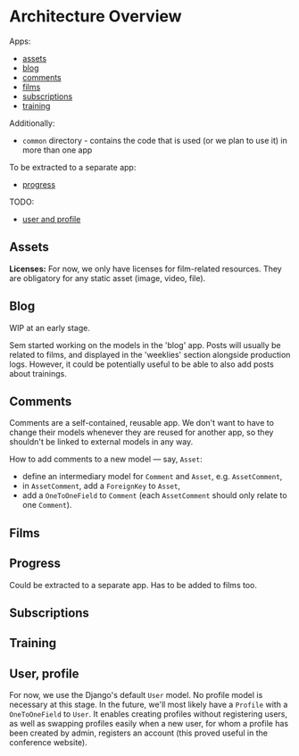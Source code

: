 # Architecture Overview

Apps:
 - [assets](#assets)
 - [blog](#blog)
 - [comments](#comments)
 - [films](#films)
 - [subscriptions](#subscriptions)
 - [training](#training)

Additionally:
 - `common` directory - contains the code that is used (or we plan to use it) in more than one app
 
To be extracted to a separate app:
 - [progress](#progress)
 
TODO:
 - [user and profile](#user-profile)
 
## Assets

**Licenses:**
For now, we only have licenses for film-related resources. They are obligatory for any
static asset (image, video, file).
 
## Blog
WIP at an early stage.

Sem started working on the models in the 'blog' app. Posts will usually be related to films,
and displayed in the 'weeklies' section alongside production logs. However, it could be potentially
useful to be able to also add posts about trainings.
 
## Comments

Comments are a self-contained, reusable app. We don't want to have to change their models 
whenever they are reused for another app, so they shouldn't be linked to external models in any way.

How to add comments to a new model — say, `Asset`:

- define an intermediary model for `Comment` and `Asset`, e.g. `AssetComment`,
- in `AssetComment`, add a `ForeignKey` to `Asset`,
- add a `OneToOneField` to `Comment` (each `AssetComment` should only relate to one `Comment`).


## Films



## Progress
Could be extracted to a separate app. Has to be added to films too.


## Subscriptions



## Training


## User, profile
For now, we use the Django's default `User` model. No profile model is necessary at this stage.
In the future, we'll most likely have a `Profile` with a `OneToOneField` to `User`.
It enables creating profiles without registering users, as well as swapping profiles easily when
a new user, for whom a profile has been created by admin, registers an account (this proved useful
in the conference website).
